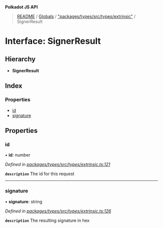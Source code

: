 **Polkadot JS API**

> [README](../README.md) / [Globals](../globals.md) / ["packages/types/src/types/extrinsic"](../modules/_packages_types_src_types_extrinsic_.md) / SignerResult

# Interface: SignerResult

## Hierarchy

* **SignerResult**

## Index

### Properties

* [id](_packages_types_src_types_extrinsic_.signerresult.md#id)
* [signature](_packages_types_src_types_extrinsic_.signerresult.md#signature)

## Properties

### id

•  **id**: number

*Defined in [packages/types/src/types/extrinsic.ts:121](https://github.com/polkadot-js/api/blob/9d548f787/packages/types/src/types/extrinsic.ts#L121)*

**`description`** The id for this request

___

### signature

•  **signature**: string

*Defined in [packages/types/src/types/extrinsic.ts:126](https://github.com/polkadot-js/api/blob/9d548f787/packages/types/src/types/extrinsic.ts#L126)*

**`description`** The resulting signature in hex
